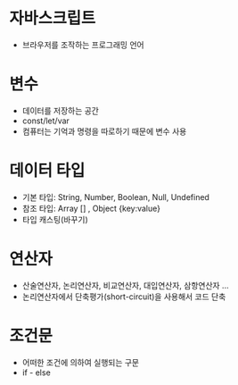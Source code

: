 # 자바스크립트

- 브라우저를 조작하는 프로그래밍 언어

# 변수

- 데이터를 저장하는 공간
- const/let/var
- 컴퓨터는 기억과 명령을 따로하기 때문에 변수 사용

# 데이터 타입

- 기본 타입: String, Number, Boolean, Null, Undefined
- 참조 타입: Array [] , Object {key:value}
- 타입 캐스팅(바꾸기)

# 연산자

- 산술연산자, 논리연산자, 비교연산자, 대입연산자, 삼항연산자 ...
- 논리연산자에서 단축평가(short-circuit)을 사용해서 코드 단축

# 조건문

- 어떠한 조건에 의하여 실행되는 구문
- if - else
